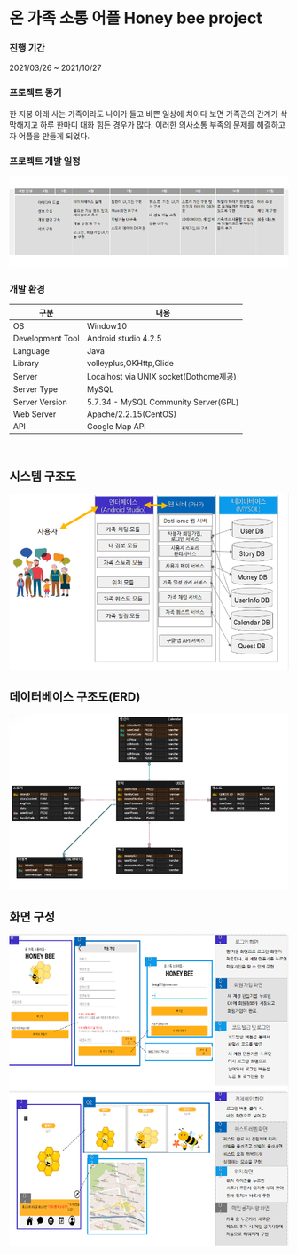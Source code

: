 # 온 가족 소통 어플 Honey bee project 

### 진행 기간
2021/03/26 ~ 2021/10/27
<br>

### 프로젝트 동기
한 지붕 아래 사는 가족이라도 나이가 들고 바쁜 일상에 치이다 보면 가족관의 간계가 삭막해지고 하루 한마디 대화 힘든 경우가 많다. 이러한 의사소통 부족의 문제를 해결하고자 어플을 만들게 되었다. 
<br>

### 프로젝트 개발 일정
<img src = "./imgs/1.png">

### 개발 환경 
|구분|내용
|---|-------|
|OS |Window10|
|Development Tool|Android studio 4.2.5|
|Language|Java|
|Library|volleyplus,OKHttp,Glide|
|Server|Localhost via UNIX socket(Dothome제공)|
|Server Type|MySQL|
|Server Version|5.7.34 - MySQL Community Server(GPL)|
|Web Server|Apache/2.2.15(CentOS)|
|API|Google Map API|

<br>

## 시스템 구조도
<img src="./imgs/2.png">

<br>

## 데이터베이스 구조도(ERD)
<img src="./imgs/3.png">

<br>

## 화면 구성
<img src="./imgs/4.png">
<img src="./imgs/5.png">
